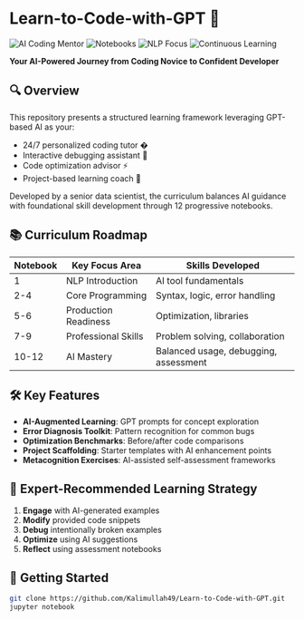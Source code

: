 # Learn-to-Code-with-GPT 🚀

![AI Coding Mentor](https://img.shields.io/badge/AI-Mentor-blueviolet) 
![Notebooks](https://img.shields.io/badge/Notebooks-12-success) 
![NLP Focus](https://img.shields.io/badge/Focus-NLP-important) 
![Continuous Learning](https://img.shields.io/badge/Lifelong-Learning-blue)

**Your AI-Powered Journey from Coding Novice to Confident Developer**

## 🔍 Overview
This repository presents a structured learning framework leveraging GPT-based AI as your:
- 24/7 personalized coding tutor �
- Interactive debugging assistant 🐞
- Code optimization advisor ⚡
- Project-based learning coach 📂

Developed by a senior data scientist, the curriculum balances AI guidance with foundational skill development through 12 progressive notebooks.

## 📚 Curriculum Roadmap

| Notebook | Key Focus Area | Skills Developed |
|----------|---------------|------------------|
| 1 | NLP Introduction | AI tool fundamentals |
| 2-4 | Core Programming | Syntax, logic, error handling |
| 5-6 | Production Readiness | Optimization, libraries |
| 7-9 | Professional Skills | Problem solving, collaboration |
| 10-12 | AI Mastery | Balanced usage, debugging, assessment |

## 🛠️ Key Features
- **AI-Augmented Learning**: GPT prompts for concept exploration
- **Error Diagnosis Toolkit**: Pattern recognition for common bugs
- **Optimization Benchmarks**: Before/after code comparisons
- **Project Scaffolding**: Starter templates with AI enhancement points
- **Metacognition Exercises**: AI-assisted self-assessment frameworks

## 🧠 Expert-Recommended Learning Strategy
1. **Engage** with AI-generated examples
2. **Modify** provided code snippets
3. **Debug** intentionally broken examples
4. **Optimize** using AI suggestions
5. **Reflect** using assessment notebooks

## 🚀 Getting Started
```bash
git clone https://github.com/Kalimullah49/Learn-to-Code-with-GPT.git
jupyter notebook